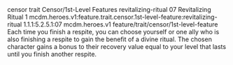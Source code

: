 <ability>
  <metadata>
    <class>censor</class>
    <feature_type>trait</feature_type>
    <file_dpath>Censor/1st-Level Features</file_dpath>
    <item_id>revitalizing-ritual</item_id>
    <item_index>07</item_index>
    <item_name>Revitalizing Ritual</item_name>
    <level>1</level>
    <scc>mcdm.heroes.v1:feature.trait.censor.1st-level-feature:revitalizing-ritual</scc>
    <scdc>1.1.1:5.2.5.1:07</scdc>
    <source>mcdm.heroes.v1</source>
    <type>feature/trait/censor/1st-level-feature</type>
  </metadata>
  <effects>
    <effect type="mundane">Each time you finish a respite, you can choose yourself or one ally who is also finishing a respite to gain the benefit of a divine ritual. The chosen character gains a bonus to their recovery value equal to your level that lasts until you finish another respite.</effect>
  </effects>
</ability>
